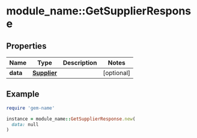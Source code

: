 # module_name::GetSupplierResponse

## Properties

| Name | Type | Description | Notes |
| ---- | ---- | ----------- | ----- |
| **data** | [**Supplier**](Supplier.md) |  | [optional] |

## Example

```ruby
require 'gem-name'

instance = module_name::GetSupplierResponse.new(
  data: null
)
```

